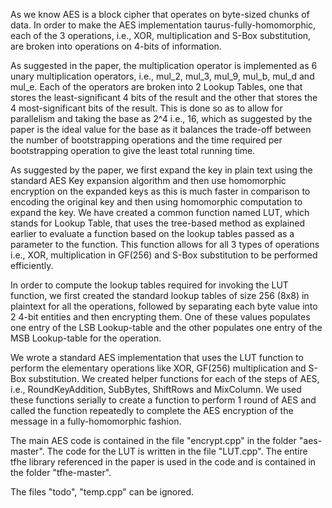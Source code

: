 As we know AES is a block cipher that operates on byte-sized chunks of data. In order to make the AES implementation taurus-fully-homomorphic, each of the 3 operations, i.e., XOR, multiplication and S-Box substitution, are broken into operations on 4-bits of information. 

As suggested in the paper, the multiplication operator is implemented as 6 unary multiplication operators, i.e., mul_2, mul_3, mul_9, mul_b, mul_d and mul_e. Each of the operators are broken into 2 Lookup Tables, one that stores the least-significant 4 bits of the result and the other that stores the 4 most-significant bits of the result. This is done so as to allow for parallelism and taking the base as 2^4 i.e., 16, which as suggested by the paper is the ideal value for the base as it balances the trade-off between the number of bootstrapping operations and the time required per bootstrapping operation to give the least total running time.

As suggested by the paper, we first expand the key in plain text using the standard AES Key expansion algorithm and then use homomorphic encryption on the expanded keys as this is much faster in comparison to encoding the original key and then using homomorphic computation to expand the key.
We have created a common function named LUT, which stands for Lookup Table, that uses the tree-based method as explained earlier to evaluate a function based on the lookup tables passed as a parameter to the function. This function allows for all 3 types of operations i.e., XOR, multiplication in GF(256) and S-Box substitution to be performed efficiently.

In order to compute the lookup tables required for invoking the LUT function, we first created the standard lookup tables of size 256 (8x8) in plaintext for all the operations, followed by separating each byte value into 2 4-bit entities and then encrypting them. One of these values populates one entry of the LSB Lookup-table and the other populates one entry of the MSB Lookup-table for the operation.

We wrote a standard AES implementation that uses the LUT function to perform the elementary operations like XOR, GF(256) multiplication and S-Box substitution. We created helper functions for each of the steps of AES, i.e., RoundKeyAddition, SubBytes, ShiftRows and MixColumn. We used these functions serially to create a function to perform 1 round of AES and called the function repeatedly to complete the AES encryption of the message in a fully-homomorphic fashion.

The main AES code is contained in the file "encrypt.cpp" in the folder "aes-master".
The code for the LUT is written in the file "LUT.cpp".
The entire tfhe library referenced in the paper is used in the code and is contained in the folder "tfhe-master".

The files "todo", "temp.cpp" can be ignored.
